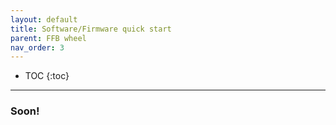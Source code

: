 ```yaml
---
layout: default
title: Software/Firmware quick start
parent: FFB wheel
nav_order: 3
---
```


- TOC
{:toc}

---

### Soon!
